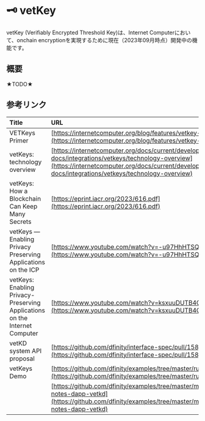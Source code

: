 # 🗝️ vetKey

vetKey (Verifiably Encrypted Threshold Key)は、Internet Computerにおいて、onchain encryptionを実現するために現在（2023年09月時点）開発中の機能です。

## 概要

★TODO★

## 参考リンク

|Title         |URL  |
|:-------------|:----|
|VETKeys Primer|[https://internetcomputer.org/blog/features/vetkey-primer](https://internetcomputer.org/blog/features/vetkey-primer)|
|vetKeys: technology overview|[https://internetcomputer.org/docs/current/developer-docs/integrations/vetkeys/technology-overview](https://internetcomputer.org/docs/current/developer-docs/integrations/vetkeys/technology-overview)|
|vetKeys: How a Blockchain Can Keep Many Secrets|[https://eprint.iacr.org/2023/616.pdf](https://eprint.iacr.org/2023/616.pdf)|
|vetKeys — Enabling Privacy Preserving Applications on the ICP|[https://www.youtube.com/watch?v=-u97HhHTSQI](https://www.youtube.com/watch?v=-u97HhHTSQI)|
|vetKeys: Enabling Privacy-Preserving Applications on the Internet Computer| [https://www.youtube.com/watch?v=ksxuuDUTB4Q](https://www.youtube.com/watch?v=ksxuuDUTB4Q)|
|vetKD system API proposal|[https://github.com/dfinity/interface-spec/pull/158](https://github.com/dfinity/interface-spec/pull/158)|
|vetKeys Demo |[https://github.com/dfinity/examples/tree/master/rust/vetkd](https://github.com/dfinity/examples/tree/master/rust/vetkd)|
||[https://github.com/dfinity/examples/tree/master/motoko/encrypted-notes-dapp-vetkd](https://github.com/dfinity/examples/tree/master/motoko/encrypted-notes-dapp-vetkd)|
